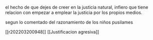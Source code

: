 el hecho de que dejes de creer en la justicia natural, infiero que tiene relacion con empezar a emplear la justicia por los propios medios.

segun lo comentado del razonamiento de los niños pusilames

[[r202203200948]]
[[Justificacion agresiva]]